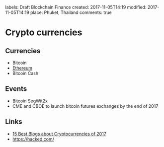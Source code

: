 labels: Draft
        Blockchain
        Finance
created: 2017-11-05T14:19
modified: 2017-11-05T14:19
place: Phuket, Thailand
comments: true

# Crypto currencies

## Currencies

- Bitcoin
- [Ethereum](https://github.com/ethereum/wiki/wiki/White-Paper)
- Bitcoin Cash

## Events

- Bitcoin SegWit2x
- CME and CBOE to launch bitcoin futures exchanges by the end of 2017

## Links

- [15 Best Blogs about Cryptocurrencies of 2017](http://coinnoob.com/best-blogs-cryptocurrencies)
- https://hacked.com/

